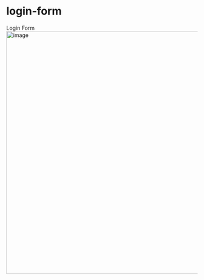 # login-form
Login Form
<img width="1366" height="641" alt="image" src="https://github.com/user-attachments/assets/17f5da0d-55cc-43a4-8550-b2a0c078a9fd" />
